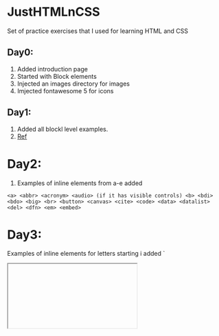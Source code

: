 # JustHTMLnCSS
Set of practice exercises that I used for learning HTML and CSS


## Day0:
1. Added introduction page
2. Started with Block elements
3. Injected an images directory for images
4. Imjected fontawesome 5 for icons

## Day1:
1. Added all blockl level examples.
2. [Ref](https://developer.mozilla.org/en-US/docs/Web/HTML/Block-level_elements)

# Day2:
1. Examples of inline elements from a-e added

`<a>
<abbr>
<acronym>
<audio> (if it has visible controls)
<b>
<bdi>
<bdo>
<big>
<br>
<button>
<canvas>
<cite>
<code>
<data>
<datalist>
<del>
<dfn>
<em>
<embed>`

# Day3:
Examples of inline elements for letters starting i added
`
<i>
<iframe>
<img>
<input>
<ins>
`
Split the file into two as loading in one file was getting cumbersome !!

# Day4:
Examples of inline elements added. 
`
<kbd>
<label>
<map>
<mark>
<meter>
<noscript>
<object>
<output>
<picture>
<progress>
<q>
<ruby>
<s>
<samp>
<script>
<select>
<slot>
<small>
<span>
<strong>
<sub>
<sup>
<svg>
<template>
<textarea>
<time>
<u>
<tt>
<var>
<video>
<wbr>
`
